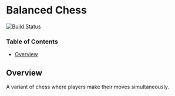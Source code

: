 # Balanced Chess
[![Build Status](https://travis-ci.org/cloudier/balanced-chess.svg?branch=master)](https://travis-ci.org/cloudier/balanced-chess)

### Table of Contents
+ [Overview](#overview)

## Overview
A variant of chess where players make their moves simultaneously.
